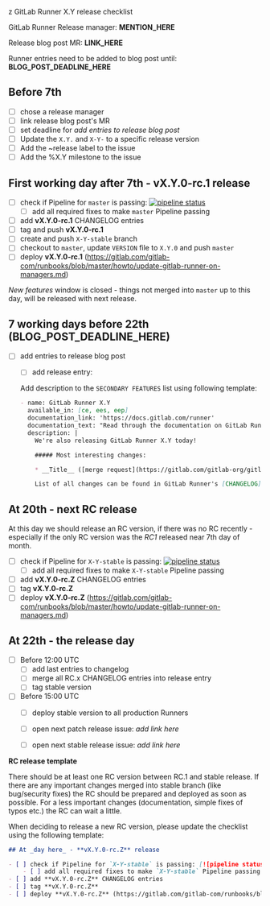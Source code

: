 z GitLab Runner X.Y release checklist

GitLab Runner Release manager: **MENTION_HERE**

Release blog post MR: **LINK_HERE**

Runner entries need to be added to blog post until: **BLOG_POST_DEADLINE_HERE**

## Before 7th

- [ ] chose a release manager
- [ ] link release blog post's MR
- [ ] set deadline for _add entries to release blog post_
- [ ] Update the `X.Y.` and `X-Y-` to a specific release version
- [ ] Add the ~release label to the issue
- [ ] Add the %X.Y milestone to the issue

## First working day after 7th - **vX.Y.0-rc.1 release**

- [ ] check if Pipeline for `master` is passing: [![pipeline status](https://gitlab.com/gitlab-org/gitlab-runner/badges/master/pipeline.svg)](https://gitlab.com/gitlab-org/gitlab-runner/commits/master)
    - [ ] add all required fixes to make `master` Pipeline passing
- [ ] add **vX.Y.0-rc.1** CHANGELOG entries
- [ ] tag and push **vX.Y.0-rc.1**
- [ ] create and push `X-Y-stable` branch
- [ ] checkout to `master`, update `VERSION` file to `X.Y.0` and push `master`
- [ ] deploy **vX.Y.0-rc.1** (https://gitlab.com/gitlab-com/runbooks/blob/master/howto/update-gitlab-runner-on-managers.md)

_New features_ window is closed - things not merged into `master` up to
this day, will be released with next release.

## 7 working days before 22th (**BLOG_POST_DEADLINE_HERE**)

- [ ] add entries to release blog post
    - [ ] add release entry:

    Add description to the `SECONDARY FEATURES` list using following template:

    ```markdown
    - name: GitLab Runner X.Y
      available_in: [ce, ees, eep]
      documentation_link: 'https://docs.gitlab.com/runner'
      documentation_text: "Read through the documentation on GitLab Runner"
      description: |
        We're also releasing GitLab Runner X.Y today!

        ##### Most interesting changes:

        * __Title__ ([merge request](https://gitlab.com/gitlab-org/gitlab-runner/merge_requests/__ID__))

        List of all changes can be found in GitLab Runner's [CHANGELOG](https://gitlab.com/gitlab-org/gitlab-runner/blob/vX.Y.0/CHANGELOG.md).
    ```

## At 20th - next RC release

At this day we should release an RC version, if there was no RC recently - especially
if the only RC version was the _RC1_ released near 7th day of month.

- [ ] check if Pipeline for `X-Y-stable` is passing: [![pipeline status](https://gitlab.com/gitlab-org/gitlab-runner/badges/X-Y-stable/pipeline.svg)](https://gitlab.com/gitlab-org/gitlab-runner/commits/X-Y-stable)
    - [ ] add all required fixes to make `X-Y-stable` Pipeline passing
- [ ] add **vX.Y.0-rc.Z** CHANGELOG entries
- [ ] tag **vX.Y.0-rc.Z**
- [ ] deploy **vX.Y.0-rc.Z** (https://gitlab.com/gitlab-com/runbooks/blob/master/howto/update-gitlab-runner-on-managers.md)

## At 22th - the release day

- [ ] Before 12:00 UTC
    - [ ] add last entries to changelog
    - [ ] merge all RC.x CHANGELOG entries into release entry
    - [ ] tag stable version
- [ ] Before 15:00 UTC
    - [ ] deploy stable version to all production Runners
    - [ ] open next patch release issue: _add link here_
    - [ ] open next stable release issue: _add link here_


**RC release template**

There should be at least one RC version between RC.1 and stable release. If there are any
important changes merged into stable branch (like bug/security fixes) the RC should be
prepared and deployed as soon as possible. For a less important changes (documentation,
simple fixes of typos etc.) the RC can wait a little.

When deciding to release a new RC version, please update the checklist using the following
template:

```markdown
## At _day here_ - **vX.Y.0-rc.Z** release

- [ ] check if Pipeline for `X-Y-stable` is passing: [![pipeline status](https://gitlab.com/gitlab-org/gitlab-runner/badges/X-Y-stable/pipeline.svg)](https://gitlab.com/gitlab-org/gitlab-runner/commits/X-Y-stable)
    - [ ] add all required fixes to make `X-Y-stable` Pipeline passing
- [ ] add **vX.Y.0-rc.Z** CHANGELOG entries
- [ ] tag **vX.Y.0-rc.Z**
- [ ] deploy **vX.Y.0-rc.Z** (https://gitlab.com/gitlab-com/runbooks/blob/master/howto/update-gitlab-runner-on-managers.md)
```
